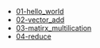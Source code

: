 
* [01-hello_world](01_hello_world/hello_world.cu)
* [02-vector_add](02_vector_add/vecadd.cu)
* [03-matirx_multilication](03_matrix_multiplication/matrix_multiplication.cu)
* [04-reduce](04_reduce/reduce.cu)
